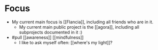 # Focus
- My current main focus is [[Flancia]], including all friends who are in it.
	- My current main public project is the [[agora]], including all subprojects documented in it :)
- #pull [[awareness]] [[mindfulness]]
	- I like to ask myself often: [[where's my light]]?